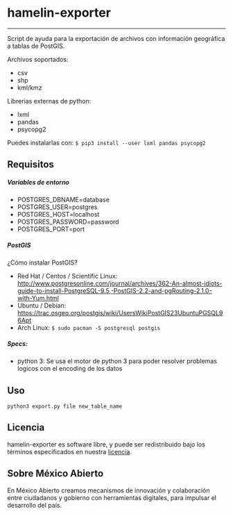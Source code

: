 # hamelin-exporter
----------------

Script de ayuda para la exportación de archivos con información geográfica a tablas de PostGIS.

Archivos soportados:
- csv
- shp
- kml/kmz

Librerias externas de python:
- lxml
- pandas
- psycopg2

Puedes instalarlas con: ```$ pip3 install --user lxml pandas psycopg2```

## Requisitos

##### Variables de entorno
- POSTGRES_DBNAME=database
- POSTGRES_USER=postgres
- POSTGRES_HOST=localhost
- POSTGRES_PASSWORD=password
- POSTGRES_PORT=port

##### PostGIS
¿Cómo instalar PostGIS?
- Red Hat / Centos / Scientific Linux: http://www.postgresonline.com/journal/archives/362-An-almost-idiots-guide-to-install-PostgreSQL-9.5,-PostGIS-2.2-and-pgRouting-2.1.0-with-Yum.html
- Ubuntu / Debian: https://trac.osgeo.org/postgis/wiki/UsersWikiPostGIS23UbuntuPGSQL96Apt
- Arch Linux: ```$ sudo pacman -S postgresql postgis```

##### Specs:
- python 3: Se usa el motor de python 3 para poder resolver problemas logicos con el encoding de los datos

## Uso
```python3 export.py file new_table_name```

## Licencia
hamelin-exporter es software libre, y puede ser redistribuido bajo los términos especificados en nuestra [licencia](https://datos.gob.mx/libreusomx).

## Sobre México Abierto
En México Abierto creamos mecanismos de innovación y colaboración entre ciudadanos y gobierno con herramientas digitales, para	impulsar el desarrollo del país.
